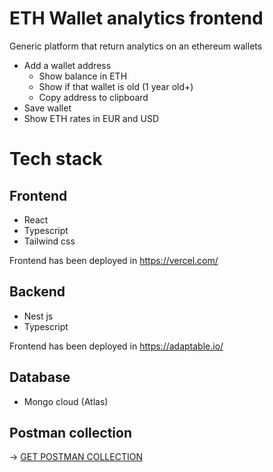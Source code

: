 # ETH Wallet analytics frontend

Generic platform that return analytics on an ethereum wallets

- Add a wallet address
  - Show balance in ETH
  - Show if that wallet is old (1 year old+)
  - Copy address to clipboard
- Save wallet
- Show ETH rates in EUR and USD

# Tech stack

## Frontend

- React
- Typescript
- Tailwind css

Frontend has been deployed in https://vercel.com/

## Backend

- Nest js
- Typescript

Frontend has been deployed in https://adaptable.io/

## Database

- Mongo cloud (Atlas)

## Postman collection

-> [GET POSTMAN COLLECTION](https://api.postman.com/collections/27458751-5035fbab-84fb-4bcc-86d4-c9bc8f1c37f9?access_key=PMAT-01H2VDKR3Q3D6YYRAMAWTY9593)
